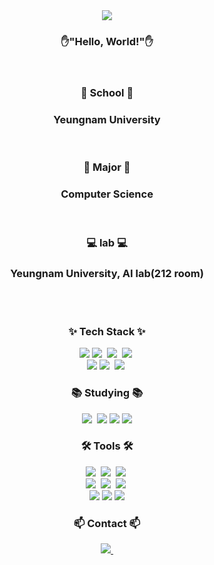 <div align="center">
  <img src="https://capsule-render.vercel.app/api?type=egg&height=300&color=gradient&text=Taeyoung's%20%20Github&fontColor=FFFFFF&textBg=false" />


<br>
<h3 align="center">✋"Hello, World!"✋</h3>


<br>

<h3 align="center">🏫 School 🏫</h3>
<h3 align="center"> Yeungnam University </h3>




<br>


<h3 align="center"> 📖 Major 📖  </h3>
<h3 align="center"> Computer Science </h3>




<br>



<h3 align="center"> 💻 lab 💻  </h3>
<h3 align="center"> Yeungnam University, AI lab(212 room)  </h3>



<br>



<br>

<h3 align="center">✨ Tech Stack ✨</h3>

<div align="center">
  <img src="https://img.shields.io/badge/java-007396?style=for-the-badge&logo=OpenJDK&logoColor=white"> 
  <img src="https://img.shields.io/badge/c-0000FF?style=for-the-badge&logo=c&logoColor=white" />&nbsp
  <img src="https://img.shields.io/badge/C++-ff7751?style=for-the-badge&logo=cplusplus&logoColor=white" />&nbsp
  <img src="https://img.shields.io/badge/python-3670A0?style=for-the-badge&logo=python&logoColor=white" />&nbsp
  </br>
<div align="center">
  <img src="https://img.shields.io/badge/Keras-D00000?style=for-the-badge&logo=Keras&logoColor=white">
  <img src="https://img.shields.io/badge/tensorflow-4d77cf.svg?style=for-the-badge&logo=tensorflow&logoColor=white" />&nbsp
   <img src="https://img.shields.io/badge/pytorch-EE4C2C.svg?style=for-the-badge&logo=pytorch&logoColor=white" />&nbsp

   <br>


<h3 align="center">📚 Studying 📚</h3>
<div align="center">
  <img src="https://img.shields.io/badge/algorithms-00BCB4.svg?style=for-the-badge&logo=thealgorithms&logoColor=white" />&nbsp
  <img src="https://img.shields.io/badge/MySQL-4479A1?style=for-the-badge&logo=MySQL&logoColor=white"/>
  <img src="https://img.shields.io/badge/Flutter-02569B?style=for-the-badge&logo=flutter&logoColor=white"/>
  <img src="https://img.shields.io/badge/Linux-FCC624?style=for-the-badge&logo=linux&logoColor=black"/>


<br>

<h3 align="center">🛠 Tools 🛠</h3>
<div align="center">
  <img src="https://img.shields.io/badge/git-F05033.svg?style=for-the-badge&logo=git&logoColor=white" />&nbsp
  <img src="https://img.shields.io/badge/github-181717.svg?style=for-the-badge&logo=github&logoColor=white" />&nbsp
  <img src="https://img.shields.io/badge/Notion-F3F3F3.svg?style=for-the-badge&logo=notion&logoColor=black" />&nbsp




<br>

<div align="center">
  <img src="https://img.shields.io/badge/VSCode-2C2C32.svg?style=for-the-badge&logo=visual-studio-code&logoColor=22ABF3" />&nbsp
  <img src="https://img.shields.io/badge/jupyter-2C2C32.svg?style=for-the-badge&logo=jupyter&logoColor=F37726" />&nbsp
   <img src="https://img.shields.io/badge/android-34A853.svg?style=for-the-badge&logo=android&logoColor=white" />&nbsp
  </br>
<div align="center">
   <img src="https://img.shields.io/badge/Google Colab-F9AB00?style=for-the-badge&logo=Google Colab&logoColor=white">
   <img src="https://img.shields.io/badge/Anaconda-44A833?style=for-the-badge&logo=Anaconda&logoColor=white"/>
   <img src="https://img.shields.io/badge/Ubuntu-E95420?style=for-the-badge&logo=Ubuntu&logoColor=white"/>


<br>

<h3 align="center">📫 Contact 📫</h3>
<div align="center">
  <a href = "mailto:xodud120016@gmail.com">
    <img src="https://img.shields.io/badge/xodud120016@gmail.com-D16036?style=for-the-badge&logo=gmail&logoColor=white"/>&nbsp
  </a>

  </br>

  <br>


  




